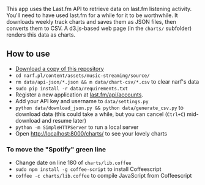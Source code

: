 This app uses the Last.fm API to retrieve data on last.fm listening activity. You'll need to have used last.fm for a while for it to be worthwhile. It downloads weekly track charts and saves them as JSON files, then converts them to CSV. A d3.js-based web page (in the `charts/` subfolder) renders this data as charts.

## How to use

* [Download a copy of this repository](https://github.com/narfdotpl/narf.pl/archive/master.zip)
* `cd narf.pl/content/assets/music-streaming/source/`
* `rm data/api-json/*.json && m data/chart-csv/*.csv` to clear narf's data
* `sudo pip install -r data/requirements.txt`
* Register a new application at [last.fm/api/accounts](http://www.last.fm/api/accounts).
* Add your API key and username to `data/settings.py`
* `python data/download_json.py && python data/generate_csv.py` to download data (this could take a while, but you can cancel (`Ctrl+C`) mid-download and resume later)
* `python -m SimpleHTTPServer` to run a local server
* Open [http://localhost:8000/charts/](http://localhost:8000/charts/) to see your lovely charts

### To move the "Spotify" green line

* Change date on line 180 of `charts/lib.coffee`
* `sudo npm install -g coffee-script` to install Coffeescript
* `coffee -c charts/lib.coffee` to compile JavaScript from Coffeescript
